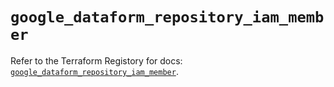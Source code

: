 # `google_dataform_repository_iam_member`

Refer to the Terraform Registory for docs: [`google_dataform_repository_iam_member`](https://registry.terraform.io/providers/hashicorp/google-beta/5.29.0/docs/resources/google_dataform_repository_iam_member).
